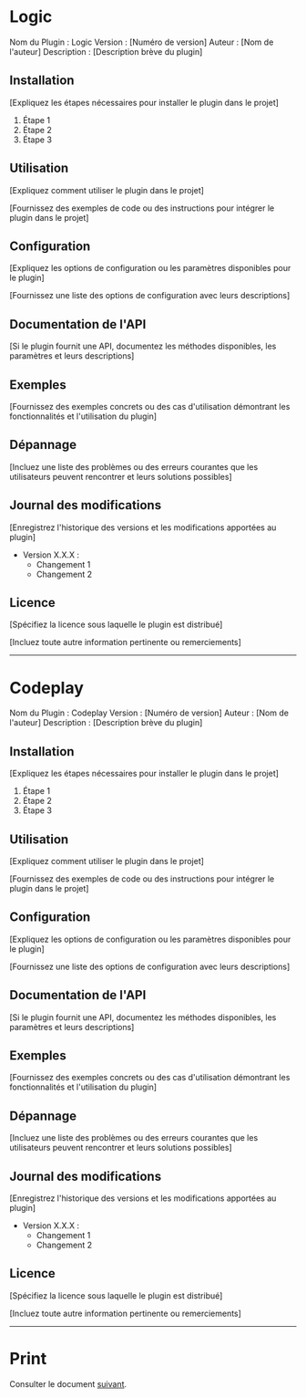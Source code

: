 # Logic

Nom du Plugin : Logic
Version : [Numéro de version]
Auteur : [Nom de l'auteur]
Description : [Description brève du plugin]

## Installation

[Expliquez les étapes nécessaires pour installer le plugin dans le projet]

1. Étape 1
2. Étape 2
3. Étape 3

## Utilisation

[Expliquez comment utiliser le plugin dans le projet]

[Fournissez des exemples de code ou des instructions pour intégrer le plugin dans le projet]

## Configuration

[Expliquez les options de configuration ou les paramètres disponibles pour le plugin]

[Fournissez une liste des options de configuration avec leurs descriptions]

## Documentation de l'API

[Si le plugin fournit une API, documentez les méthodes disponibles, les paramètres et leurs descriptions]

## Exemples

[Fournissez des exemples concrets ou des cas d'utilisation démontrant les fonctionnalités et l'utilisation du plugin]

## Dépannage

[Incluez une liste des problèmes ou des erreurs courantes que les utilisateurs peuvent rencontrer et leurs solutions possibles]

## Journal des modifications

[Enregistrez l'historique des versions et les modifications apportées au plugin]

- Version X.X.X :
  - Changement 1
  - Changement 2

## Licence

[Spécifiez la licence sous laquelle le plugin est distribué]

[Incluez toute autre information pertinente ou remerciements]

---

# Codeplay

Nom du Plugin : Codeplay
Version : [Numéro de version]
Auteur : [Nom de l'auteur]
Description : [Description brève du plugin]

## Installation

[Expliquez les étapes nécessaires pour installer le plugin dans le projet]

1. Étape 1
2. Étape 2
3. Étape 3

## Utilisation

[Expliquez comment utiliser le plugin dans le projet]

[Fournissez des exemples de code ou des instructions pour intégrer le plugin dans le projet]

## Configuration

[Expliquez les options de configuration ou les paramètres disponibles pour le plugin]

[Fournissez une liste des options de configuration avec leurs descriptions]

## Documentation de l'API

[Si le plugin fournit une API, documentez les méthodes disponibles, les paramètres et leurs descriptions]

## Exemples

[Fournissez des exemples concrets ou des cas d'utilisation démontrant les fonctionnalités et l'utilisation du plugin]

## Dépannage

[Incluez une liste des problèmes ou des erreurs courantes que les utilisateurs peuvent rencontrer et leurs solutions possibles]

## Journal des modifications

[Enregistrez l'historique des versions et les modifications apportées au plugin]

- Version X.X.X :
  - Changement 1
  - Changement 2

## Licence

[Spécifiez la licence sous laquelle le plugin est distribué]

[Incluez toute autre information pertinente ou remerciements]

---

# Print

Consulter le document [suivant](doc/imprimable.md). 
